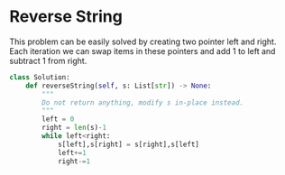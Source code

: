 # Reverse String
This problem can be easily solved by creating two pointer left and right. Each iteration we can swap items in these pointers and add 1 to left and subtract 1 from right.
```python
class Solution:
    def reverseString(self, s: List[str]) -> None:
        """
        Do not return anything, modify s in-place instead.
        """
        left = 0
        right = len(s)-1
        while left<right:
            s[left],s[right] = s[right],s[left]
            left+=1
            right-=1
```
